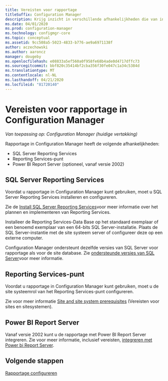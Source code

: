 ```yaml
---
title: Vereisten voor rapportage
titleSuffix: Configuration Manager
description: Krijg inzicht in verschillende afhankelijkheden die van invloed zijn op uw gebruik van rapportage in Configuration Manager.
ms.date: 04/01/2020
ms.prod: configuration-manager
ms.technology: configmgr-core
ms.topic: conceptual
ms.assetid: 9cc508a5-5023-4833-b776-ae9a6971138f
author: aczechowski
ms.author: aaroncz
manager: dougeby
ms.openlocfilehash: e08833a5ef560a0f958fe68b4ade0d4717dffc73
ms.sourcegitcommit: bbf820c35414bf2cba356f30fe047c1a34c5384d
ms.translationtype: MT
ms.contentlocale: nl-NL
ms.lasthandoff: 04/21/2020
ms.locfileid: "81720140"
---
```

# <a name="prerequisites-for-reporting-in-configuration-manager"></a>Vereisten voor rapportage in Configuration Manager

*Van toepassing op: Configuration Manager (huidige vertakking)*

Rapportage in Configuration Manager heeft de volgende afhankelijkheden:

- SQL Server Reporting Services
- Reporting Services-punt
- Power BI Report Server (optioneel, vanaf versie 2002)

## <a name="sql-server-reporting-services"></a>SQL Server Reporting Services

Voordat u rapportage in Configuration Manager kunt gebruiken, moet u SQL Server Reporting Services installeren en configureren.

Zie de [Install SQL Server Reporting Services](https://docs.microsoft.com/sql/reporting-services/install-windows/install-reporting-services)voor meer informatie over het plannen en implementeren van Reporting Services.

Installeer de Reporting Services-Data Base op het standaard exemplaar of een benoemd exemplaar van een 64-bits SQL Server-installatie. Plaats de SQL Server-instantie met de site systeem server of configureer deze op een externe computer.

Configuration Manager ondersteunt dezelfde versies van SQL Server voor rapportage als voor de site database. Zie [ondersteunde versies van SQL Server](../../plan-design/configs/support-for-sql-server-versions.md#bkmk_SQLVersions)voor meer informatie.

## <a name="reporting-services-point"></a>Reporting Services-punt

Voordat u rapportage in Configuration Manager kunt gebruiken, moet u de site systeemrol van het Reporting Services-punt configureren.

Zie voor meer informatie [Site and site system prerequisites](../../plan-design/configs/site-and-site-system-prerequisites.md#bkmk_2012RSpoint) (Vereisten voor sites en sitesystemen).

## <a name="power-bi-report-server"></a>Power BI Report Server

Vanaf versie 2002 kunt u de rapportage met Power BI Report Server integreren. Zie voor meer informatie, inclusief vereisten, [integreren met Power bi Report Server](powerbi-report-server.md).

## <a name="next-steps"></a>Volgende stappen

[Rapportage configureren](configuring-reporting.md)
